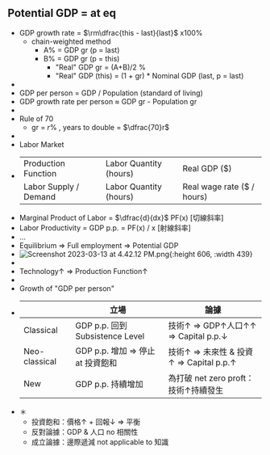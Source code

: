 Potential GDP = at eq
- 
- GDP growth rate = $\rm\dfrac{this - last}{last}$ x100%
	- chain-weighted method
		- A% = GDP gr (p = last)
		- B% = GDP gr (p = this)
			- "Real" GDP gr = (A+B)/2 %
			- "Real" GDP (this) = (1 + gr) * Nominal GDP (last, p = last)
-
- GDP per person = GDP / Population  (standard of living)
- GDP growth rate per person  $\approx$  GDP gr - Population gr
-
- Rule of 70
	- gr = $r\%$ ,  years to double = $\dfrac{70}r$
-
- Labor Market
- ||||
  |--|--|--|
  |Production Function|Labor Quantity (hours)|Real GDP ($)|
  |Labor Supply / Demand|Labor Quantity (hours)|Real wage rate ($ / hours)|
- Marginal Product of Labor = $\dfrac{d}{dx}$ PF(x)  [切線斜率]
- Labor Productivity = GDP p.p. =  PF(x) / x  [射線斜率]
- ...
- Equilibrium
  => Full employment => Potential GDP
- ![Screenshot 2023-03-13 at 4.42.12 PM.png](Screenshot_2023-03-13_at_4.42.12_PM_1678696936835_0.png){:height 606, :width 439}
-
- Technology↑ =>  Production Function↑
-
- Growth of "GDP per person"
- ||立場|論據|
  |--|--|--|
  |Classical|GDP p.p. 回到 Subsistence Level|技術↑ => GDP↑人口↑↑ => Capital p.p.↓|
  |Neo-classical|GDP p.p. 增加 => 停止 at 投資飽和 |技術↑ => 未來性 & 投資↑ => Capital p.p.↑|
  |New|GDP p.p. 持續增加|為打破 net zero proft：技術↑持續發生|
- ＊
	- 投資飽和：價格↑ + 回報↓ => 平衡
	- 反對論據：GDP & 人口 no 相關性
	- 成立論據：邊際遞減 not applicable to 知識